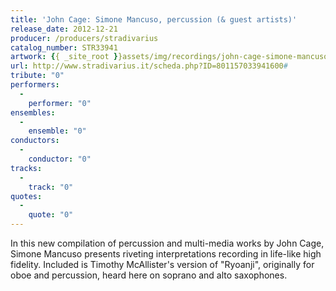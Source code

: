 ```yaml
---
title: 'John Cage: Simone Mancuso, percussion (& guest artists)'
release_date: 2012-12-21
producer: /producers/stradivarius
catalog_number: STR33941
artwork: {{ _site_root }}assets/img/recordings/john-cage-simone-mancuso-percussion-and-guest-artists.jpg
url: http://www.stradivarius.it/scheda.php?ID=801157033941600#
tribute: "0"
performers: 
  -
    performer: "0"
ensembles: 
  -
    ensemble: "0"
conductors: 
  -
    conductor: "0"
tracks: 
  -
    track: "0"
quotes: 
  -
    quote: "0"
---
```

In this new compilation of percussion and multi-media works by John Cage, Simone Mancuso presents riveting interpretations recording in life-like high fidelity.  Included is Timothy McAllister's version of "Ryoanji", originally for oboe and percussion, heard here on soprano and alto saxophones.